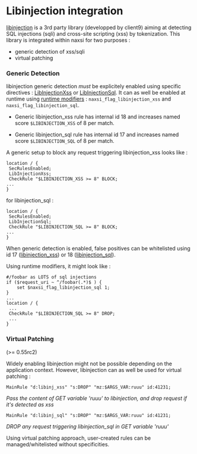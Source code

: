 # Libinjection integration

[libinjection](https://github.com/client9/libinjection) is a 3rd party library (developped by client9) aiming at detecting SQL injections (sqli) and cross-site scripting (xss) by tokenization. This library is integrated within naxsi for two purposes :
 - generic detection of xss/sqli
 - virtual patching

### Generic Detection

libinjection generic detection *must* be explicitely enabled using specific directives : [LibInjectionXss](directives#libinjectionxss) or [LibInjectionSql](directives#libinjectionsql). It can as well be enabled at runtime using [runtime modifiers](runtime-modifiers) : `naxsi_flag_libinjection_xss` and `naxsi_flag_libinjection_sql`.

 * Generic libinjection_xss rule has internal id 18 and increases named score `$LIBINJECTION_XSS` of 8 per match.

 * Generic libinjection_sql rule has internal id 17 and increases named score `$LIBINJECTION_SQL` of 8 per match.


A generic setup to block any request triggering libinjection_xss looks like :

```
location / {
 SecRulesEnabled;
 LibInjectionXss;
 CheckRule "$LIBINJECTION_XSS >= 8" BLOCK;
...
}
```

for libinjection_sql :
```
location / {
 SecRulesEnabled;
 LibInjectionSql;
 CheckRule "$LIBINJECTION_SQL >= 8" BLOCK;
...
}
```

When generic detection is enabled, false positives can be whitelisted using id 17 ([libinjection_xss](internal-rules#libinjection_xss)) or 18 ([libinjection_sql](internal-rules#libinjection_sql)).


Using runtime modifiers, it might look like :


```
#/foobar as LOTS of sql injections
if ($request_uri ~ ^/foobar(.*)$ ) {
    set $naxsi_flag_libinjection_sql 1;
}
...
location / {
 ...
 CheckRule "$LIBINJECTION_SQL >= 8" DROP;
 ...
}
```


### Virtual Patching

(>= 0.55rc2)

Widely enabling libinjection might not be possible depending on the application context.
However, libinjection can as well be used for virtual patching :

```
MainRule "d:libinj_xss" "s:DROP" "mz:$ARGS_VAR:ruuu" id:41231;
```


_Pass the content of GET variable 'ruuu' to libinjection, and drop request if it's detected as xss_

```
MainRule "d:libinj_sql" "s:DROP" "mz:$ARGS_VAR:ruuu" id:41231;
```

_DROP any request triggering libinjection_sql in GET variable 'ruuu'_


Using virtual patching approach, user-created rules can be managed/whitelisted without specificities.

